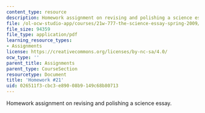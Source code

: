 ```yaml
---
content_type: resource
description: Homework assignment on revising and polishing a science essay.
file: /ol-ocw-studio-app/courses/21w-777-the-science-essay-spring-2009/026511f3cbc3e89008b9149c68b80713_MIT21W_777s09_assn19_hw21.pdf
file_size: 94359
file_type: application/pdf
learning_resource_types:
- Assignments
license: https://creativecommons.org/licenses/by-nc-sa/4.0/
ocw_type: ''
parent_title: Assignments
parent_type: CourseSection
resourcetype: Document
title: 'Homework #21'
uid: 026511f3-cbc3-e890-08b9-149c68b80713
---
```

Homework assignment on revising and polishing a science essay.